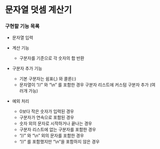 # 문자열 덧셈 계산기
### 구현할 기능 목록
- 문자열 입력
- 계산 기능
    - 구분자를 기준으로 각 숫자의 합 반환
    
- 구분자 추가 기능
    - 기본 구분자는 쉼표(,) 와 콜론(:)
    - 문자열이 “//” 와 “\n” 를 포함한 경우 구분자 리스트에 커스텀 구분자 추가 (여러개 가능)
    
- 예외 처리
    - 0보다 작은 숫자가 입력된 경우
    - 구분자가 연속으로 포함된 경우
    - 숫자 외의 문자로 시작하거나 끝나는 경우
    - 구분자 리스트에 없는 구분자를 포함한 경우
    - “//” 와 “\n” 외의 문자를 포함한 경우
    - “//” 를 포함했지만 “\n”을 포함하지 않은 경우
